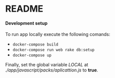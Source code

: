 # README
#### Development setup

To run app locally execute the following comands:

* `docker-compose build`
* `docker-compose run web rake db:setup`
* `docker-compose up`

Finally, set the global variable _LOCAL_ at _./app/javascript/packs/aplicattion.js_ to **true**.